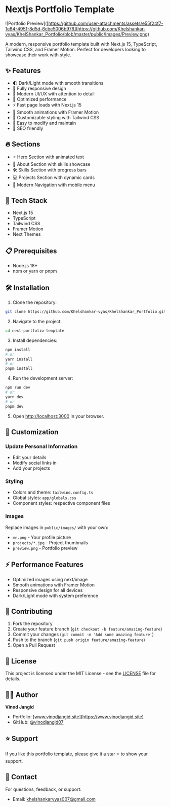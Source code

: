 # Nextjs Portfolio Template

![Portfolio Preview]([https://github.com/user-attachments/assets/e55f24f7-1e84-4951-8d5d-6cbe5006b978](https://github.com/Khelshankar-vyas/KhelShankar_Portfolio/blob/master/public/Images/Preview.png)


A modern, responsive portfolio template built with Next.js 15, TypeScript, Tailwind CSS, and Framer Motion. Perfect for developers looking to showcase their work with style.

## ✨ Features

- 🌓 Dark/Light mode with smooth transitions
- 📱 Fully responsive design
- 🎯 Modern UI/UX with attention to detail
- 🚀 Optimized performance
- ⚡ Fast page loads with Next.js 15
- 💫 Smooth animations with Framer Motion
- 🎨 Customizable styling with Tailwind CSS
- 📝 Easy to modify and maintain
- 🌟 SEO friendly

## 🔥 Sections

- ⭐ Hero Section with animated text
- 👤 About Section with skills showcase
- 🛠️ Skills Section with progress bars
- 💻 Projects Section with dynamic cards
- 🎨 Modern Navigation with mobile menu

## 🚀 Tech Stack

- Next.js 15
- TypeScript
- Tailwind CSS
- Framer Motion
- Next Themes

## 📋 Prerequisites

- Node.js 18+ 
- npm or yarn or pnpm

## 🛠️ Installation

1. Clone the repository:
```bash
git clone https://github.com/Khelshankar-vyas/KhelShankar_Portfolio.git
```

2. Navigate to the project:
```bash
cd next-portfolio-template
```

3. Install dependencies:
```bash
npm install
# or
yarn install
# or
pnpm install
```

4. Run the development server:
```bash
npm run dev
# or
yarn dev
# or
pnpm dev
```

5. Open [http://localhost:3000](http://localhost:3000) in your browser.

## 🎨 Customization

### Update Personal Information

- Edit your details
- Modify social links in
- Add your projects

### Styling

- Colors and theme: `tailwind.config.ts`
- Global styles: `app/globals.css`
- Component styles: respective component files

### Images

Replace images in `public/images/` with your own:
- `me.png` - Your profile picture
- `projects/*.jpg` - Project thumbnails
- `preview.png` - Portfolio preview

## ⚡ Performance Features

- Optimized images using next/image
- Smooth animations with Framer Motion
- Responsive design for all devices
- Dark/Light mode with system preference

## 🤝 Contributing

1. Fork the repository
2. Create your feature branch (`git checkout -b feature/amazing-feature`)
3. Commit your changes (`git commit -m 'Add some amazing feature'`)
4. Push to the branch (`git push origin feature/amazing-feature`)
5. Open a Pull Request

## 📄 License

This project is licensed under the MIT License - see the [LICENSE](LICENSE) file for details.

## 👨‍💻 Author

**Vinod Jangid**
- Portfolio: [www.vinodjangid.site](https://www.vinodjangid.site)
- GitHub: [@vinodjangid07](https://github.com/vinodjangid07)

## ⭐ Support

If you like this portfolio template, please give it a star ⭐️ to show your support.

## 📧 Contact

For questions, feedback, or support:
- Email: [khelshankarvyas007@gmail.com](mailto:khelshankarvyas007@gmail.com)
